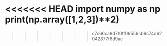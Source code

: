 <<<<<<< HEAD
import numpy as np
print(np.array([1,2,3])**2)
=======

>>>>>>> c7c66ca8d7f0ff09556cb9c74d62042877f6d9ac
